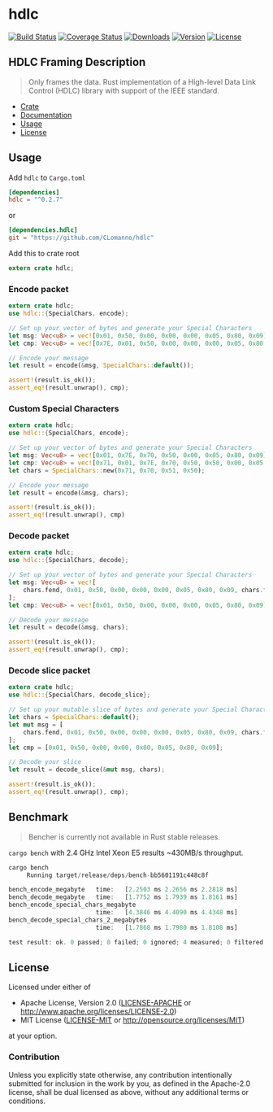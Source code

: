 # hdlc

[![Build Status](https://travis-ci.org/CLomanno/hdlc.svg?branch=master)](https://travis-ci.org/CLomanno/hdlc)
[![Coverage Status](https://coveralls.io/repos/github/CLomanno/hdlc/badge.svg?branch=master)](https://coveralls.io/github/CLomanno/hdlc?branch=master)
[![Downloads](https://img.shields.io/crates/d/hdlc.svg?style=flat-square)](https://crates.io/crates/hdlc/)
[![Version](https://img.shields.io/crates/v/hdlc.svg?style=flat-square)](https://crates.io/crates/hdlc/)
[![License](https://img.shields.io/crates/l/hdlc.svg?style=flat-square)](https://crates.io/crates/hdlc/)

## HDLC Framing Description

> Only frames the data.  Rust implementation of a High-level Data Link Control (HDLC) library with support of the IEEE standard.

* [Crate](https://crates.io/crates/hdlc)
* [Documentation](https://docs.rs/hdlc/)
* [Usage](#usage)
* [License](#license)

## Usage

Add `hdlc` to `Cargo.toml`

```toml
[dependencies]
hdlc = "^0.2.7"
```

or

```toml
[dependencies.hdlc]
git = "https://github.com/CLomanno/hdlc"
```

Add this to crate root

```rust
extern crate hdlc;
```

### Encode packet

```rust
extern crate hdlc;
use hdlc::{SpecialChars, encode};

// Set up your vector of bytes and generate your Special Characters
let msg: Vec<u8> = vec![0x01, 0x50, 0x00, 0x00, 0x00, 0x05, 0x80, 0x09];
let cmp: Vec<u8> = vec![0x7E, 0x01, 0x50, 0x00, 0x00, 0x00, 0x05, 0x80, 0x09, 0x7E];

// Encode your message
let result = encode(&msg, SpecialChars::default());

assert!(result.is_ok());
assert_eq!(result.unwrap(), cmp);
```

### Custom Special Characters

```rust
extern crate hdlc;
use hdlc::{SpecialChars, encode};

// Set up your vector of bytes and generate your Special Characters
let msg: Vec<u8> = vec![0x01, 0x7E, 0x70, 0x50, 0x00, 0x05, 0x80, 0x09];
let cmp: Vec<u8> = vec![0x71, 0x01, 0x7E, 0x70, 0x50, 0x50, 0x00, 0x05, 0x80, 0x09, 0x71];
let chars = SpecialChars::new(0x71, 0x70, 0x51, 0x50);

// Encode your message
let result = encode(&msg, chars);

assert!(result.is_ok());
assert_eq!(result.unwrap(), cmp)
```

### Decode packet

```rust
extern crate hdlc;
use hdlc::{SpecialChars, decode};

// Set up your vector of bytes and generate your Special Characters
let msg: Vec<u8> = vec![
    chars.fend, 0x01, 0x50, 0x00, 0x00, 0x00, 0x05, 0x80, 0x09, chars.fend,
];
let cmp: Vec<u8> = vec![0x01, 0x50, 0x00, 0x00, 0x00, 0x05, 0x80, 0x09];

// Decode your message
let result = decode(&msg, chars);

assert!(result.is_ok());
assert_eq!(result.unwrap(), cmp);
```

### Decode slice packet

```rust
extern crate hdlc;
use hdlc::{SpecialChars, decode_slice};

// Set up your mutable slice of bytes and generate your Special Characters
let chars = SpecialChars::default();
let mut msg = [
    chars.fend, 0x01, 0x50, 0x00, 0x00, 0x00, 0x05, 0x80, 0x09, chars.fend,
];
let cmp = [0x01, 0x50, 0x00, 0x00, 0x00, 0x05, 0x80, 0x09];

// Decode your slice
let result = decode_slice(&mut msg, chars);

assert!(result.is_ok());
assert_eq!(result.unwrap(), cmp);
```

## Benchmark

> Bencher is currently not available in Rust stable releases.

`cargo bench` with 2.4 GHz Intel Xeon E5 results ~430MB/s throughput.

```rust
cargo bench
     Running target/release/deps/bench-bb5601191c448c8f

bench_encode_megabyte   time:   [2.2503 ms 2.2656 ms 2.2818 ms]
bench_decode_megabyte   time:   [1.7752 ms 1.7939 ms 1.8161 ms]
bench_encode_special_chars_megabyte
                        time:   [4.3846 ms 4.4090 ms 4.4348 ms]
bench_decode_special_chars_2_megabytes
                        time:   [1.7868 ms 1.7980 ms 1.8108 ms]

test result: ok. 0 passed; 0 failed; 0 ignored; 4 measured; 0 filtered out
```

## License

Licensed under either of

* Apache License, Version 2.0 ([LICENSE-APACHE](LICENSE-APACHE) or <http://www.apache.org/licenses/LICENSE-2.0>)
* MIT License ([LICENSE-MIT](LICENSE-MIT) or <http://opensource.org/licenses/MIT>)

at your option.

### Contribution

Unless you explicitly state otherwise, any contribution intentionally submitted
for inclusion in the work by you, as defined in the Apache-2.0 license, shall be dual licensed as above, without any
additional terms or conditions.
